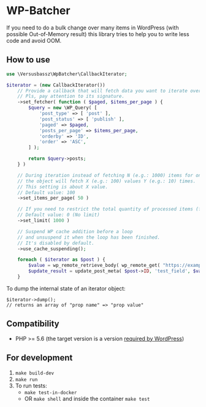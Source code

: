 # WP-Batcher

If you need to do a bulk change over many items in WordPress 
(with possible Out-of-Memory result) 
this library tries to help you to write less code and avoid OOM.

## How to use

```php
use \Versusbassz\WpBatcher\CallbackIterator;

$iterator = (new CallbackIterator())
	// Provide a callback that will fetch data you want to iterate over.
	// Pls, pay attention to its signature.
	->set_fetcher( function ( $paged, $items_per_page ) {
		$query = new \WP_Query( [
			'post_type' => [ 'post' ],
			'post_status' => [ 'publish' ],
			'paged' => $paged,
			'posts_per_page' => $items_per_page,
			'orderby' => 'ID',
			'order' => 'ASC',
		] );

		return $query->posts;
	} )

	// During iteration instead of fetching N (e.g.: 1000) items for one time
	// the object will fetch X (e.g.: 100) values Y (e.g.: 10) times.
	// This setting is about X value.
	// Default value: 100
	->set_items_per_page( 50 )

	// If you need to restrict the total quantity of processed items (for some reason).
	// Default value: 0 (No limit)
	->set_limit( 1000 )

	// Suspend WP cache addition before a loop
	// and unsuspend it when the loop has been finished.
	// It's disabled by default.
	->use_cache_suspending();

	foreach ( $iterator as $post ) {
		$value = wp_remote_retrieve_body( wp_remote_get( "https://example.org/api/{$post->ID}/" ) );
		$update_result = update_post_meta( $post->ID, 'test_field', $value );
	}
```

To dump the internal state of an iterator object:
```
$iterator->dump();
// returns an array of "prop name" => "prop value"
```

## Compatibility
- PHP >= 5.6 (the target version is a version [required by WordPress](https://wordpress.org/about/requirements/))

## For development
1. `make build-dev`
2. `make run`
3. To run tests:
    - `make test-in-docker`
    - OR `make shell` and inside the container `make test`
